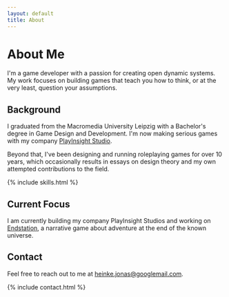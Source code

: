 ```yaml
---
layout: default
title: About
---
```


# About Me

I'm a game developer with a passion for creating open dynamic systems. My work focuses on building games that teach you how to think, or at the very least, question your assumptions.

## Background

I graduated from the Macromedia University Leipzig with a Bachelor's degree in Game Design and Development. I'm now making serious games with my company [PlayInsight Studio](https://playinsightstudios.com/).

Beyond that, I've been designing and running roleplaying games for over 10 years, which occasionally results in essays on design theory and my own attempted contributions to the field.

{% include skills.html %}

## Current Focus

I am currently building my company PlayInsight Studios and working on [Endstation](/projects/endstation), a narrative game about adventure at the end of the known universe.

## Contact

Feel free to reach out to me at [heinke.jonas@googlemail.com](mailto:heinke.jonas@googlemail.com).

{% include contact.html %} 